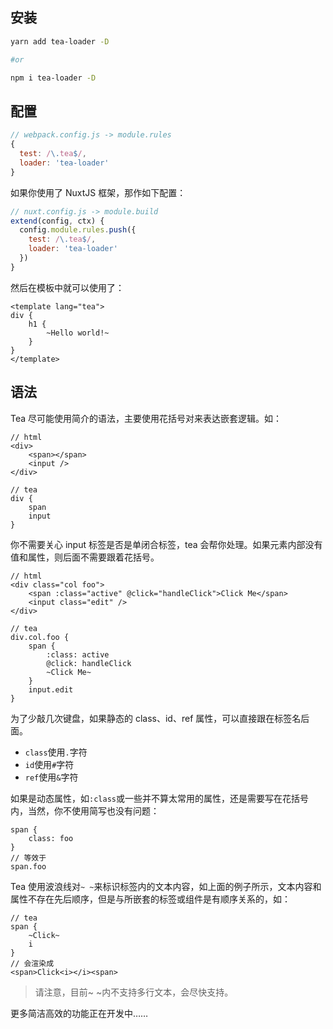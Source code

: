 ## 安装

```bash
yarn add tea-loader -D

#or

npm i tea-loader -D
```

## 配置

```js
// webpack.config.js -> module.rules
{
  test: /\.tea$/,
  loader: 'tea-loader'
}
```

如果你使用了 NuxtJS 框架，那作如下配置：

```js
// nuxt.config.js -> module.build
extend(config, ctx) {
  config.module.rules.push({
    test: /\.tea$/,
    loader: 'tea-loader'
  })
}
```

然后在模板中就可以使用了：

```
<template lang="tea">
div {
	h1 {
		~Hello world!~
	}
}
</template>
```

## 语法

Tea 尽可能使用简介的语法，主要使用花括号对来表达嵌套逻辑。如：

```
// html
<div>
	<span></span>
	<input />
</div>

// tea
div {
	span
	input
}
```

你不需要关心 input 标签是否是单闭合标签，tea 会帮你处理。如果元素内部没有值和属性，则后面不需要跟着花括号。

```
// html
<div class="col foo">
	<span :class="active" @click="handleClick">Click Me</span>
	<input class="edit" />
</div>

// tea
div.col.foo {
	span {
		:class: active
		@click: handleClick
		~Click Me~
	}
	input.edit
}
```

为了少敲几次键盘，如果静态的 class、id、ref 属性，可以直接跟在标签名后面。

- `class`使用`.`字符
- `id`使用`#`字符
- `ref`使用`&`字符

如果是动态属性，如`:class`或一些并不算太常用的属性，还是需要写在花括号内，当然，你不使用简写也没有问题：

```
span {
	class: foo
}
// 等效于
span.foo
```

Tea 使用波浪线对`~ ~`来标识标签内的文本内容，如上面的例子所示，文本内容和属性不存在先后顺序，但是与所嵌套的标签或组件是有顺序关系的，如：

```
// tea
span {
	~Click~
	i
}
// 会渲染成
<span>Click<i></i><span>
```

> 请注意，目前~ ~内不支持多行文本，会尽快支持。

更多简洁高效的功能正在开发中……
